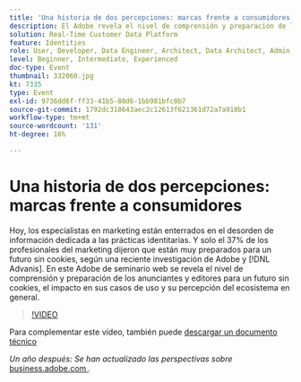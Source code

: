 ```yaml
---
title: 'Una historia de dos percepciones: marcas frente a consumidores'
description: El Adobe revela el nivel de comprensión y preparación de los anunciantes y editores para un futuro sin cookies, el impacto en sus casos de uso y su percepción del ecosistema en general.
solution: Real-Time Customer Data Platform
feature: Identities
role: User, Developer, Data Engineer, Architect, Data Architect, Admin, Leader
level: Beginner, Intermediate, Experienced
doc-type: Event
thumbnail: 332060.jpg
kt: 7335
type: Event
exl-id: 9736dd6f-ff33-41b5-80d6-1bb981bfc0b7
source-git-commit: 1792dc318643aec2c12613f621361d72a7a918b1
workflow-type: tm+mt
source-wordcount: '131'
ht-degree: 16%

---
```


# Una historia de dos percepciones: marcas frente a consumidores

Hoy, los especialistas en marketing están enterrados en el desorden de información dedicada a las prácticas identitarias. Y solo el 37% de los profesionales del marketing dijeron que están muy preparados para un futuro sin cookies, según una reciente investigación de Adobe y [!DNL Advanis]. En este Adobe de seminario web se revela el nivel de comprensión y preparación de los anunciantes y editores para un futuro sin cookies, el impacto en sus casos de uso y su percepción del ecosistema en general.

>[!VIDEO](https://video.tv.adobe.com/v/332060/?quality=12&learn=on)

Para complementar este vídeo, también puede [descargar un documento técnico](./../assets/whitepaper-a-tale-of-two-perceptions.pdf)

*Un año después: Se han actualizado las perspectivas sobre*<a href="https://business.adobe.com/blog/perspectives/a-tale-of-two-perceptions-readiness-for-a-cookieless-future"> business.adobe.com </a>*.*
